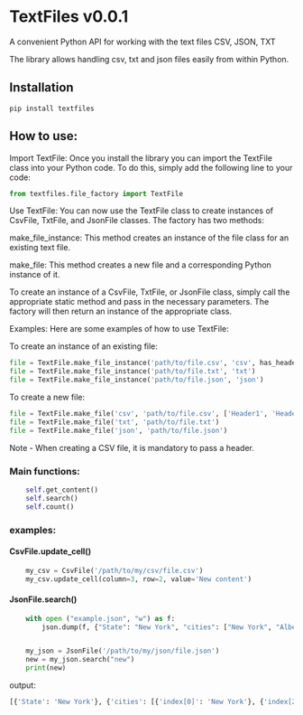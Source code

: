 # TextFiles v0.0.1
A convenient Python API for working with the text files CSV, JSON, TXT

The library allows handling csv, txt and json files easily from within Python.

## Installation
```terminal
pip install textfiles
```

## How to use:

Import TextFile: Once you install the library you can import the TextFile class into your Python code. To do this, simply add the following line to your code:

```python
from textfiles.file_factory import TextFile
```

Use TextFile: You can now use the TextFile class to create instances of CsvFile, TxtFile, and JsonFile classes. The factory has two methods:

make_file_instance: This method creates an instance of the file class for an existing text file.

make_file: This method creates a new file and a corresponding Python instance of it.

To create an instance of a CsvFile, TxtFile, or JsonFile class, simply call the appropriate static method and pass in the necessary parameters. The factory will then return an instance of the appropriate class.

Examples: Here are some examples of how to use TextFile:

To create an instance of an existing file:

```python
file = TextFile.make_file_instance('path/to/file.csv', 'csv', has_header=True, delimiter=',')
file = TextFile.make_file_instance('path/to/file.txt', 'txt')
file = TextFile.make_file_instance('path/to/file.json', 'json')
```

To create a new file:

```python
file = TextFile.make_file('csv', 'path/to/file.csv', ['Header1', 'Header2'])
file = TextFile.make_file('txt', 'path/to/file.txt')
file = TextFile.make_file('json', 'path/to/file.json')
```
Note - When creating a CSV file, it is mandatory to pass a header.

### Main functions:
```python
    self.get_content()
    self.search()
    self.count()
```

### examples:

#### CsvFile.update_cell()
```python
    my_csv = CsvFile('/path/to/my/csv/file.csv')
    my_csv.update_cell(column=3, row=2, value='New content')
```

#### JsonFile.search()
```python
    with open ("example.json", "w") as f:
        json.dump(f, {"State": "New York", "cities": ["New York", "Albeny", "New Paltz"]})


    my_json = JsonFile('/path/to/my/json/file.json')
    new = my_json.search("new")
    print(new)
```

output:
```python
[{'State': 'New York'}, {'cities': [{'index[0]': 'New York'}, {'index[2]': 'New Paltz'}]}]
```
